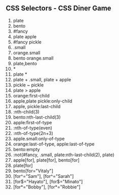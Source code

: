 ## CSS Selectors - CSS Diner Game

1. plate
2. bento
3. #fancy
4. plate apple
5. #fancy pickle
6. .small
7. orange.small
8. bento orange.small
9. plate,bento
10. \*
11. plate \*
12. plate + .small, plate + apple
13. pickle ~ pickle
14. plate > apple
15. orange:first-child
16. apple,plate pickle:only-child
17. apple, pickle:last-child
18. :nth-child(3)
19. bento:nth-last-child(3)
20. apple:first-of-type
21. :nth-of-type(even)
22. :nth-of-type(2n+3)
23. apple.small:only-of-type
24. orange:last-of-type, apple:last-of-type
25. bento:empty
26. :not(#fancy, .small, plate:nth-last-child(2), plate)
27. apple[for], plate[for], bento[for]
28. plate[for]
29. bento[for="Vitaly"]
30. [for^="Sam"], [for^="Sarah"]
31. [for$="Hayato"], [for$="Minato"]
32. [for*="Bobby"], [for*="Robbie"]
